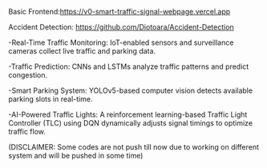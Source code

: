 Basic Frontend:https://v0-smart-traffic-signal-webpage.vercel.app

Accident Detection: https://github.com/Diotoara/Accident-Detection

-Real-Time Traffic Monitoring: IoT-enabled sensors and surveillance cameras collect live traffic and parking data.  

-Traffic Prediction: CNNs and LSTMs analyze traffic patterns and predict congestion.

-Smart Parking System: YOLOv5-based computer vision detects available parking slots in real-time.

-AI-Powered Traffic Lights: A reinforcement learning-based Traffic Light Controller (TLC) using DQN dynamically adjusts signal timings to optimize traffic flow.

(DISCLAIMER: Some codes are not push till now due to working on different system and will be pushed in some time)
